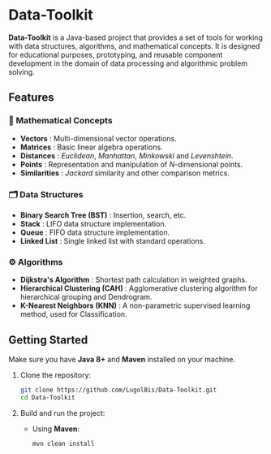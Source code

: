 # Data-Toolkit

**Data-Toolkit** is a Java-based project that provides a set of tools for working with data structures, algorithms, and mathematical concepts. It is designed for educational purposes, prototyping, and reusable component development in the domain of data processing and algorithmic problem solving.

## Features

### 🧮 Mathematical Concepts
- **Vectors** : Multi-dimensional vector operations.
- **Matrices** : Basic linear algebra operations.
- **Distances** : *Euclidean*, *Manhattan*, *Minkowski* and *Levenshtein*.
- **Points** : Representation and manipulation of *N*-dimensional points.
- **Similarities** : *Jackard* similarity and other comparison metrics.

### 🗂️ Data Structures
- **Binary Search Tree (BST)** : Insertion, search, etc.
- **Stack** : LIFO data structure implementation.
- **Queue** : FIFO data structure implementation.
- **Linked List** : Single linked list with standard operations.

### ⚙️ Algorithms
- **Dijkstra's Algorithm** : Shortest path calculation in weighted graphs.
- **Hierarchical Clustering (CAH)** : Agglomerative clustering algorithm for hierarchical grouping and Dendrogram.
- **K-Nearest Neighbors (KNN)** : A non-parametric supervised learning method, used for Classification.

## Getting Started

Make sure you have **Java 8+** and **Maven** installed on your machine.

1. Clone the repository:

   ```bash
   git clone https://github.com/LugolBis/Data-Toolkit.git
   cd Data-Toolkit
   ```

2. Build and run the project:

   - Using **Maven**:
     ```bash
     mvn clean install
     ```